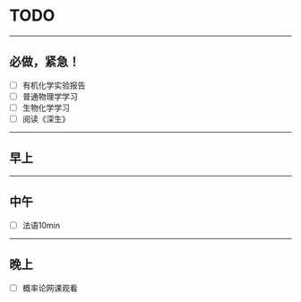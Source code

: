 # TODO
-----
## 必做，紧急！
- [ ] 有机化学实验报告
- [ ] 普通物理学学习
- [ ] 生物化学学习
- [ ] 阅读《深生》
-----  
## 早上

-----
## 中午
- [ ] 法语10min
-----
## 晚上

- [ ] 概率论网课观看